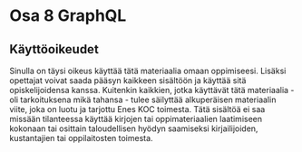 # Osa 8 GraphQL

## Käyttöoikeudet
Sinulla on täysi oikeus käyttää tätä materiaalia omaan oppimiseesi. Lisäksi opettajat voivat saada pääsyn kaikkeen sisältöön ja käyttää sitä opiskelijoidensa kanssa. Kuitenkin kaikkien, jotka käyttävät tätä materiaalia - oli tarkoituksena mikä tahansa - tulee säilyttää alkuperäisen materiaalin viite, joka on luotu ja tarjottu Enes KOC toimesta. Tätä sisältöä ei saa missään tilanteessa käyttää kirjojen tai oppimateriaalien laatimiseen kokonaan tai osittain taloudellisen hyödyn saamiseksi kirjailijoiden, kustantajien tai oppilaitosten toimesta.